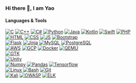 ### Hi there 👋, I am Yao

#### Languages & Tools
[![C](https://img.shields.io/static/v1?label=&message=C&logo=c&color=3949aa&logoColor=FFFFFF)]()
[![C++](https://img.shields.io/static/v1?label=&message=C%2B%2B&logo=cplusplus&color=1b59ae&logoColor=FFFFFF)]()
[![C#](https://img.shields.io/static/v1?label=&message=C%23&logo=csharp&color=690081&logoColor=FFFFFF)]()
[![Python](https://img.shields.io/static/v1?label=&message=Python&logo=python&color=3C78A9&logoColor=FFFFFF)]()
[![Java](https://img.shields.io/static/v1?label=&message=Java&logo=java&color=e92e2c&logoColor=FFFFFF)]()
[![Kotlin](https://img.shields.io/static/v1?label=&message=Kotlin&logo=kotlin&color=f98909&logoColor=FFFFFF)]()
[![Swift](https://img.shields.io/static/v1?label=&message=Swift&logo=swift&color=ff473c&logoColor=FFFFFF)]()
[![PHP](https://img.shields.io/static/v1?label=&message=PHP&logo=php&color=6c7eb7&logoColor=FFFFFF)]()
<br>
[![HTML](https://img.shields.io/static/v1?label=&message=HTML&logo=html5&color=fe4c1e&logoColor=FFFFFF)]()
[![CSS](https://img.shields.io/static/v1?label=&message=CSS&logo=css3&color=0071bf&logoColor=FFFFFF)]()
[![JS](https://img.shields.io/static/v1?label=&message=JS&logo=javascript&color=e6b100&logoColor=FFFFFF)]()
[![Bootstrap](https://img.shields.io/static/v1?label=&message=Bootstrap&logo=bootstrap&color=7411f5&logoColor=FFFFFF)]()
<br>
[![Flask](https://img.shields.io/static/v1?label=&message=Flask&logo=flask&color=000000&logoColor=FFFFFF)]()
[![Jinja](https://img.shields.io/static/v1?label=&message=Flask&logo=jinja&color=5b5b5c&logoColor=FFFFFF)]()
[![MySQL](https://img.shields.io/static/v1?label=&message=MySQL&logo=mysql&color=00618b&logoColor=FFFFFF)]()
[![PostgreSQL](https://img.shields.io/static/v1?label=&message=PostgreSQL&logo=postgresql&color=316192&logoColor=FFFFFF)]()
<br>
[![AWS](https://img.shields.io/static/v1?label=&message=AWS&logo=amazonaws&color=f69400&logoColor=FFFFFF)]()
[![GCP](https://img.shields.io/static/v1?label=&message=GCP&logo=gcp&color=4986f2&logoColor=FFFFFF)]()
[![Docker](https://img.shields.io/static/v1?label=&message=Docker&logo=docker&color=2396ed&logoColor=FFFFFF)]()
[![QEMU](https://img.shields.io/static/v1?label=&message=QEMU&logo=qemu&color=000000&logoColor=FFFFFF)]()
<br>
[![GTK](https://img.shields.io/static/v1?label=&message=GTK4&logo=gtk&color=7fe619&logoColor=FFFFFF)]()
<br>
[![Unity](https://img.shields.io/static/v1?label=&message=Unity&logo=unity&color=000000&logoColor=FFFFFF)]()
<br>
[![Numpy](https://img.shields.io/static/v1?label=&message=Numpy&logo=numpy&color=4dabcf&logoColor=FFFFFF)]()
[![Pandas](https://img.shields.io/static/v1?label=&message=Pandas&logo=pandas&color=130754&logoColor=FFFFFF)]()
[![Tensorflow](https://img.shields.io/static/v1?label=&message=Tensorflow&logo=tensorflow&color=eb953e&logoColor=FFFFFF)]()
<br>
[![Linux](https://img.shields.io/static/v1?label=&message=Linux&logo=linux&color=fabf00&logoColor=FFFFFF)]()
[![Bash](https://img.shields.io/static/v1?label=&message=Bash&logo=gnubash&color=4bf121&logoColor=FFFFFF)]()
[![Git](https://img.shields.io/static/v1?label=&message=Git&logo=git&color=f05134&logoColor=FFFFFF)]()
<br>
[![Kali](https://img.shields.io/static/v1?label=&message=Kali&logo=kalilinux&color=2d90cc&logoColor=FFFFFF)]()
[![OWASP](https://img.shields.io/static/v1?label=&message=OWASP&logo=owasp&color=000000&logoColor=FFFFFF)]()
[![ELK](https://img.shields.io/static/v1?label=&message=ELK&logo=elastic&color=3f928a&logoColor=FFFFFF)]()
<br>
